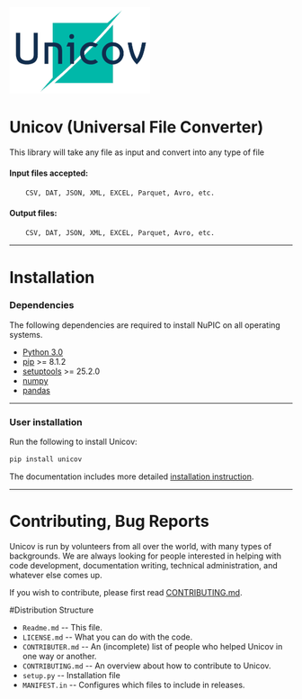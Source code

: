 ![Unicov Logo](logo.png)
# Unicov (Universal File Converter)

This library will take any file as input and convert into any type of file

#### Input files accepted: 
        CSV, DAT, JSON, XML, EXCEL, Parquet, Avro, etc.
#### Output files:
        CSV, DAT, JSON, XML, EXCEL, Parquet, Avro, etc.
---
# Installation
### Dependencies

The following dependencies are required to install NuPIC on all operating systems.

- [Python 3.0](https://www.python.org/)
- [pip](https://pip.pypa.io/en/stable/installing/) >= 8.1.2
- [setuptools](https://setuptools.readthedocs.io) >= 25.2.0
- [numpy](http://www.numpy.org/)
- [pandas](https://pandas.pydata.org/)

---
### User installation
Run the following to install Unicov:

```python
pip install unicov
```
The documentation includes more detailed [installation instruction](https://pypi.org/project/csvtojsonlib/).

---
# Contributing, Bug Reports

Unicov is run by volunteers from all over the world, with many types of backgrounds. We are always looking for people interested in helping with code development, documentation writing, technical administration, and whatever else comes up.

If you wish to contribute, please first read [CONTRIBUTING.md](https://github.com/Shanatanu-J/universal_file_converter/blob/main/CONTRIBUTING.md).

#Distribution Structure

- ```Readme.md``` -- This file.
- ```LICENSE.md``` -- What you can do with the code. 
- ```CONTRIBUTER.md``` -- An (incomplete) list of people who helped Unicov in one way or another.
- ```CONTRIBUTING.md``` -- An overview about how to contribute to Unicov.
- ```setup.py``` -- Installation file
- ```MANIFEST.in``` -- Configures which files to include in releases.
 

